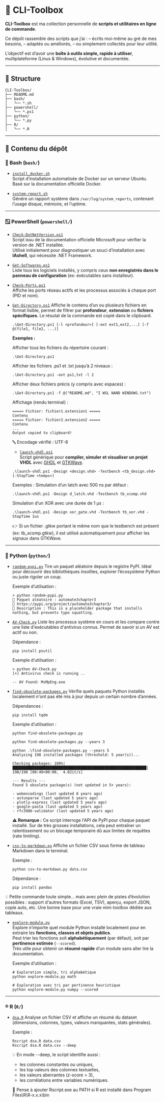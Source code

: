 # 🧰 CLI-Toolbox

**CLI-Toolbox** est ma collection personnelle de **scripts et utilitaires en ligne de commande**.

Ce dépôt rassemble des scripts que j’ai :
– écrits moi-même au gré de mes besoins,
– adaptés ou améliorés,
– ou simplement collectés pour leur utilité.

L’objectif est d’avoir une **boîte à outils simple, rapide à utiliser**, multiplateforme (Linux & Windows), évolutive et documentée.

---

## 📁 Structure

```
CLI-Toolbox/
├── README.md
├── bash/
│   └── *.sh
├── powershell/
│   └── *.ps1
├── python/
│   └── *.py
├── R/
│   └── *.R
```

---

## 🧩 Contenu du dépôt

### 🐧 Bash (`bash/`)

- [`install_docker.sh`](./bash/install_docker.sh)  
  Script d’installation automatisée de Docker sur un serveur Ubuntu.  
  Basé sur la documentation officielle Docker.

- [`system-report.sh`](./bash/system-report.sh)  
  Génére un rapport système dans `/var/log/system_reports`, contenant l’usage disque, mémoire, et l’uptime.

---

### 🪟 PowerShell (`powershell/`)

- [`Check-DotNetVersion.ps1`](./powershell/Check-DotNetVersion.ps1)  
  Script issu de la documentation officielle Microsoft pour vérifier la version de .NET installée.  
  Utilisé initialement pour diagnostiquer un souci d’installation avec **IAshell**, qui nécessite .NET Framework.

- [`Get-Softwares.ps1`](./powershell/Get-Softwares.ps1)  
  Liste tous les logiciels installés, y compris ceux **non enregistrés dans le panneau de configuration** (ex: exécutables sans installeur).

- [`Check-Ports.ps1`](./powershell/Check-Ports.ps1)  
  Affiche les ports réseau actifs et les processus associés à chaque port (PID et nom).

- [`Get-Directory.ps1`](./powershell/Get-Directory.ps1)
  Affiche le contenu d’un ou plusieurs fichiers en format lisible, permet de filtrer par **profondeur**,
  **extension** ou **fichiers spécifiques**. Le résutat de la commande est copié dans le clipboard.
  
  ```
  .\Get-Directory.ps1 [-l <profondeur>] [-ext ext1,ext2,...] [-f @(file1, file2, ...)]
  ```
  
  **Exemples :**
  
  Afficher tous les fichiers du répertoire courant :
  ```
  .\Get-Directory.ps1
  ```
  Afficher les fichiers .ps1 et .txt jusqu’à 2 niveaux :
  ```
  .\Get-Directory.ps1 -ext ps1,txt -l 2
  ```
  Afficher deux fichiers précis (y compris avec espaces) :
  ```
  .\Get-Directory.ps1 -f @("README.md", "I WSL NAND WINDOWS.txt")
  ```
  Affichage (rendu terminal) : 
  ```
  ===== Fichier: fichier1.extension1 =====
  Contenu
  ===== Fichier: fichier2.extension2 =====
  Contenu
  ...
  Output copied to clipboard!
  ```
  
  🔤 Encodage vérifié : UTF-8

  - [`launch-vhdl.ps1`](./powershell/launch-vhdl.ps1)  
  Script générique pour **compiler, simuler et visualiser un projet VHDL** avec [GHDL](https://ghdl.github.io/ghdl/) et [GTKWave](http://gtkwave.sourceforge.net/).
  ```
  .\launch-vhdl.ps1 -Design <design.vhd> -Testbench <tb_design.vhd> [-StopTime <temps>]
  ```
  Exemples :
  Simulation d’un latch avec 500 ns par défaut :
  ```
  .\launch-vhdl.ps1 -Design d_latch.vhd -Testbench tb_xcomp.vhd
  ```
  Simulation d’un XOR avec une durée de 1 µs :
  ```
  .\launch-vhdl.ps1 -Design xor_gate.vhd -Testbench tb_xor.vhd -StopTime 1us
  ```
  👉 Si un fichier .gtkw portant le même nom que le testbench est présent (ex: tb_xcomp.gtkw), il est utilisé automatiquement pour afficher les signaux dans GTKWave.


---

### 🐍 Python (`python/`)

- [`random-pypi.py`](./python/random-pypi.py)
  Tire un paquet aléatoire depuis le registre PyPI. Idéal pour découvrir des bibliothèques insolites, explorer l’écosystème Python ou juste rigoler un coup.
  
  Exemple d’utilisation :
  ```
  > python random-pypi.py  
  🎲 Paquet aléatoire : automate3chapter3
  🔗 https://pypi.org/project/automate3chapter3/
  📖 Description : This is a placeholder package that installs nothing, but prevents typo squatting.
  ```

- [`AV-Check.py`](./python/AV-Check.py)
  Liste les processus système en cours et les compare contre une liste d'exécutables d'antivirus connus. Permet de savoir si un AV est actif ou non.

  Dépendance :
  ```
  pip install psutil
  ```

  Exemple d’utilisation :
  ```
  > python AV-Check.py  
  [+] Antivirus check is running ..

  -- AV Found: MsMpEng.exe
  ```
- [`find-obsolete-packages.py`](./python/find-obsolete-packages.py)
  Vérifie quels paquets Python installés localement n'ont pas été mis à jour depuis un certain nombre d’années.

  Dépendances :
  ```
  pip install tqdm
  ```
  Exemple d’utilisation :
  ```
  python find-obsolete-packages.py
  ```

  ```
  python find-obsolete-packages.py --years 3
  ```

  ```
  python .\find-obsolete-packages.py --years 5
  Analyzing 198 installed packages (threshold: 5 year(s))...
  
  Checking packages: 100%|█████████████████████████████████████████████████████████████| 198/198 [00:49<00:00,  4.02it/s]
  
  --- Results ---
  Found 5 obsolete package(s) (not updated in 5+ years):
  
  - webencodings (last updated 8 years ago)
  - astunparse (last updated 5 years ago)
  - plotly-express (last updated 5 years ago)
  - google-pasta (last updated 5 years ago)
  - rfc3986-validator (last updated 5 years ago)
  ```
  
  **⚠️ Remarque :** Ce script interroge l'API de PyPI pour chaque paquet installé. Sur de très grosses installations, cela peut entraîner un ralentissement ou un blocage temporaire dû aux limites de requêtes (rate limiting).

- [`csv-to-markdown.py`](./python/find-obsolete-packages.py)
  Affiche un fichier CSV sous forme de tableau Markdown dans le terminal.

  Exemple :
  ```
  python csv-to-markdown.py data.csv
  ```
  Dépendance :
  ```
  pip install pandas
  ```
💡 Petite commande toute simple… mais avec plein de pistes d’évolution possibles : support d'autres formats (Excel, TSV), aperçu, export JSON, copie auto, etc. Une bonne base pour une vraie mini-toolbox dédiée aux tableaux.

- [`explore-module.py`](./python/explore_module.py)  
  Explore n’importe quel module Python installé localement pour en extraire les **fonctions, classes et objets publics**.  
  Peut trier les fonctions soit **alphabétiquement** (par défaut), soit par **pertinence estimée** (`--scored`).  
  Très utile pour obtenir un **résumé rapide** d’un module sans aller lire la documentation.

  Exemple d’utilisation :
  ```
  # Exploration simple, tri alphabétique
  python explore-module.py math

  # Exploration avec tri par pertinence heuristique
  python explore-module.py numpy --scored
  ```
  
---

### ®️ R (`R/`)

- [`dsa.R`](./R/dsa.R)
  Analyse un fichier CSV et affiche un résumé du dataset (dimensions, colonnes, types, valeurs manquantes, stats générales).

  Exemple :
  ```
  Rscript dsa.R data.csv
  Rscript dsa.R data.csv --deep
  ```
  💡 En mode --deep, le script identifie aussi :
    - les colonnes constantes ou uniques,
    - les top valeurs des colonnes textuelles,
    - les valeurs aberrantes (z-score > 3),
    - les corrélations entre variables numériques.

  📍 Pense à ajouter Rscript.exe au PATH si R est installé dans Program Files\R\R-x.x.x\bin

